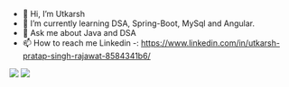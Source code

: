 - 👋 Hi, I’m Utkarsh
- 🌱 I’m currently learning DSA, Spring-Boot, MySql and Angular.
- 💞️ Ask me about Java and DSA
- 📫 How to reach me Linkedin -: https://www.linkedin.com/in/utkarsh-pratap-singh-rajawat-8584341b6/

<!---
Utkarsh0826/Utkarsh0826 is a ✨ special ✨ repository because its `README.md` (this file) appears on your GitHub profile.
You can click the Preview link to take a look at your changes.
--->
<img src="https://github-readme-stats.vercel.app/api?username=Utkarsh0826"/>
<img src="https://github-readme-stats.vercel.app/api/top-langs/?username=Utkarsh0826&theme=tokyonight"/>
